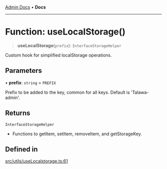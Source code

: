 [Admin Docs](/) • **Docs**

***

# Function: useLocalStorage()

> **useLocalStorage**(`prefix`): `InterfaceStorageHelper`

Custom hook for simplified localStorage operations.

## Parameters

• **prefix**: `string` = `PREFIX`

Prefix to be added to the key, common for all keys. Default is 'Talawa-admin'.

## Returns

`InterfaceStorageHelper`

- Functions to getItem, setItem, removeItem, and getStorageKey.

## Defined in

[src/utils/useLocalstorage.ts:61](https://github.com/PalisadoesFoundation/talawa-admin/blob/main/src/utils/useLocalstorage.ts#L61)
